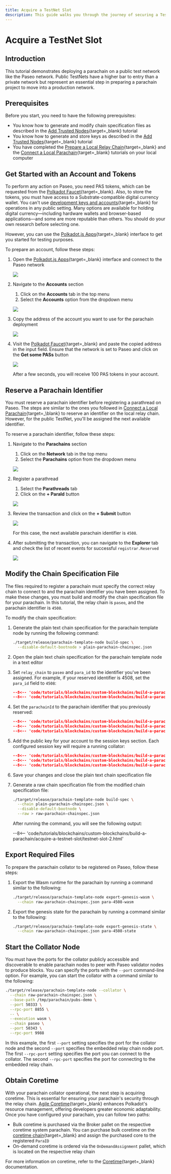 ```yaml
---
title: Acquire a TestNet Slot
description: This guide walks you through the journey of securing a TestNet slot on Paseo for your parachain, detailing each step to a successful registration.
---
```


# Acquire a TestNet Slot

## Introduction

This tutorial demonstrates deploying a parachain on a public test network like the Paseo network. Public TestNets have a higher bar to entry than a private network but represent an essential step in preparing a parachain project to move into a production network.

## Prerequisites

Before you start, you need to have the following prerequisites:

- You know how to generate and modify chain specification files as described in the [Add Trusted Nodes](/tutorials/polkadot-sdk/build-a-blockchain/add-trusted-nodes/){target=\_blank} tutorial
- You know how to generate and store keys as described in the [Add Trusted Nodes](/tutorials/polkadot-sdk/build-a-blockchain/add-trusted-nodes/){target=\_blank} tutorial
- You have completed the [Prepare a Local Relay Chain](/tutorials/polkadot-sdk/build-a-parachain/prepare-relay-chain/){target=\_blank} and the [Connect a Local Parachain](/tutorials/polkadot-sdk/build-a-parachain/connect-a-parachain.md){target=\_blank} tutorials on your local computer

## Get Started with an Account and Tokens

To perform any action on Paseo, you need PAS tokens, which can be requested from the [Polkadot Faucet](https://faucet.polkadot.io/){target=\_blank}. Also, to store the tokens, you must have access to a Substrate-compatible digital currency wallet. You can't use [development keys and accounts](TODO:update-path){target=\_blank} for operations in any public setting. Many options are available for holding digital currency—including hardware wallets and browser-based applications—and some are more reputable than others. You should do your own research before selecting one.

However, you can use the [Polkadot.js Apps](https://polkadot.js.org/apps/){target=\_blank} interface to get you started for testing purposes.

To prepare an account, follow these steps:

1. Open the [Polkadot.js Apps](https://polkadot.js.org/apps/){target=\_blank} interface and connect to the Paseo network

    ![](/images/tutorials/blockchains/custom-blockchains/build-a-parachain/acquire-a-testnet-slot/acquire-a-testnet-slot-1.webp)

2. Navigate to the **Accounts** section
    1. Click on the **Accounts** tab in the top menu
    2. Select the **Accounts** option from the dropdown menu
  
    ![](/images/tutorials/blockchains/custom-blockchains/build-a-parachain/acquire-a-testnet-slot/acquire-a-testnet-slot-2.webp)

3. Copy the address of the account you want to use for the parachain deployment

    ![](/images/tutorials/blockchains/custom-blockchains/build-a-parachain/acquire-a-testnet-slot/acquire-a-testnet-slot-3.webp)

4. Visit the [Polkadot Faucet](https://faucet.polkadot.io){target=\_blank} and paste the copied address in the input field. Ensure that the network is set to Paseo and click on the **Get some PASs** button

    ![](/images/tutorials/blockchains/custom-blockchains/build-a-parachain/acquire-a-testnet-slot/acquire-a-testnet-slot-4.webp)

    After a few seconds, you will receive 100 PAS tokens in your account.

## Reserve a Parachain Identifier

You must reserve a parachain identifier before registering a parathread on Paseo. The steps are similar to the ones you followed in [Connect a Local Parachain](/tutorials/polkadot-sdk/build-a-parachain/connect-a-parachain/){target=_\blank} to reserve an identifier on the local relay chain. However, for the public TestNet, you'll be assigned the next available identifier.

To reserve a parachain identifier, follow these steps:

1. Navigate to the **Parachains** section
    1. Click on the **Network** tab in the top menu
    2. Select the **Parachains** option from the dropdown menu

    ![](/images/tutorials/blockchains/custom-blockchains/build-a-parachain/acquire-a-testnet-slot/acquire-a-testnet-slot-5.webp)

2. Register a parathread
    1. Select the **Parathreads** tab
    2. Click on the **+ ParaId** button

    ![](/images/tutorials/blockchains/custom-blockchains/build-a-parachain/acquire-a-testnet-slot/acquire-a-testnet-slot-6.webp)

3. Review the transaction and click on the **+ Submit** button

    ![](/images/tutorials/blockchains/custom-blockchains/build-a-parachain/acquire-a-testnet-slot/acquire-a-testnet-slot-7.webp)

    For this case, the next available parachain identifier is `4508`.

4. After submitting the transaction, you can navigate to the **Explorer** tab and check the list of recent events for successful `registrar.Reserved`

    ![](/images/tutorials/blockchains/custom-blockchains/build-a-parachain/acquire-a-testnet-slot/acquire-a-testnet-slot-8.webp)

## Modify the Chain Specification File

The files required to register a parachain must specify the correct relay chain to connect to and the parachain identifier you have been assigned. To make these changes, you must build and modify the chain specification file for your parachain. In this tutorial, the relay chain is `paseo`, and the parachain identifier is `4508`.

To modify the chain specification:

1. Generate the plain text chain specification for the parachain template node by running the following command:

    ```bash
    ./target/release/parachain-template-node build-spec \
      --disable-default-bootnode > plain-parachain-chainspec.json
    ```

2. Open the plain text chain specification for the parachain template node in a text editor

3. Set `relay_chain` to `paseo` and `para_id` to the identifier you've been assigned. For example, if your reserved identifier is 4508, set the `para_id` field to `4508`:

      ```json
      --8<-- 'code/tutorials/blockchains/custom-blockchains/build-a-parachain/acquire-a-testnet-slot/testnet-slot-1.json:1:4'
      --8<-- 'code/tutorials/blockchains/custom-blockchains/build-a-parachain/acquire-a-testnet-slot/testnet-slot-1.json:23:25'
      ```

4. Set the `parachainId` to the parachain identifier that you previously reserved:

      ```json
      --8<-- 'code/tutorials/blockchains/custom-blockchains/build-a-parachain/acquire-a-testnet-slot/testnet-slot-1.json::2'
      --8<-- 'code/tutorials/blockchains/custom-blockchains/build-a-parachain/acquire-a-testnet-slot/testnet-slot-1.json:5:10'
      --8<-- 'code/tutorials/blockchains/custom-blockchains/build-a-parachain/acquire-a-testnet-slot/testnet-slot-1.json:22:25'
      ```

5. Add the public key for your account to the session keys section. Each configured session key will require a running collator:

      ```json
      --8<-- 'code/tutorials/blockchains/custom-blockchains/build-a-parachain/acquire-a-testnet-slot/testnet-slot-1.json::2'
      --8<-- 'code/tutorials/blockchains/custom-blockchains/build-a-parachain/acquire-a-testnet-slot/testnet-slot-1.json:5:7'
      --8<-- 'code/tutorials/blockchains/custom-blockchains/build-a-parachain/acquire-a-testnet-slot/testnet-slot-1.json:11:25'
      ```

6. Save your changes and close the plain text chain specification file

7. Generate a raw chain specification file from the modified chain specification file:

      ```bash
      ./target/release/parachain-template-node build-spec \
        --chain plain-parachain-chainspec.json \
        --disable-default-bootnode \
        --raw > raw-parachain-chainspec.json
      ```

      After running the command, you will see the following output:

      --8<-- 'code/tutorials/blockchains/custom-blockchains/build-a-parachain/acquire-a-testnet-slot/testnet-slot-2.html'

## Export Required Files

To prepare the parachain collator to be registered on Paseo, follow these steps:

1. Export the Wasm runtime for the parachain by running a command similar to the following:

      ```bash
      ./target/release/parachain-template-node export-genesis-wasm \
        --chain raw-parachain-chainspec.json para-4508-wasm
      ```

2. Export the genesis state for the parachain by running a command similar to the following:

      ```bash
      ./target/release/parachain-template-node export-genesis-state \
        --chain raw-parachain-chainspec.json para-4508-state
      ```

## Start the Collator Node

You must have the ports for the collator publicly accessible and discoverable to enable parachain nodes to peer with Paseo validator nodes to produce blocks. You can specify the ports with the `--port` command-line option. For example, you can start the collator with a command similar to the following:

```bash
./target/release/parachain-template-node --collator \
  --chain raw-parachain-chainspec.json \
  --base-path /tmp/parachain/pubs-demo \
  --port 50333 \
  --rpc-port 8855 \
  -- \
  --execution wasm \
  --chain paseo \
  --port 50343 \
  --rpc-port 9988
```

In this example, the first `--port` setting specifies the port for the collator node and the second `--port` specifies the embedded relay chain node port. The first `--rpc-port` setting specifies the port you can connect to the collator. The second `--rpc-port` specifies the port for connecting to the embedded relay chain.

## Obtain Coretime

With your parachain collator operational, the next step is acquiring coretime. This is essential for ensuring your parachain's security through the relay chain. [Agile Coretime](https://wiki.polkadot.network/docs/learn-agile-coretime){target=\_blank} enhances Polkadot's resource management, offering developers greater economic adaptability. Once you have configured your parachain, you can follow two paths:

- Bulk coretime is purchased via the Broker pallet on the respective coretime system parachain. You can purchase bulk coretime on the [coretime chain](TODO:update-path){target=\_blank} and assign the purchased core to the registered `ParaID`
- On-demand coretime is ordered via the `OnDemandAssignment` pallet, which is located on the respective relay chain

For more information on coretime, refer to the [Coretime](TODO:update-path){target=\_blank} documentation.
